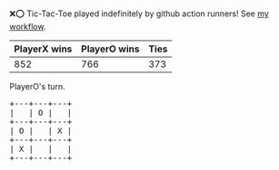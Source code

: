 :x::o: Tic-Tac-Toe played indefinitely by github action runners! See [my workflow](.github/workflows/play.yaml).

|PlayerX wins|PlayerO wins|Ties|
|-|-|-|
|852|766|373|

PlayerO's turn.

<pre>
+---+---+---+
|   | O |   |
+---+---+---+
| O |   | X |
+---+---+---+
| X |   |   |
+---+---+---+
</pre>